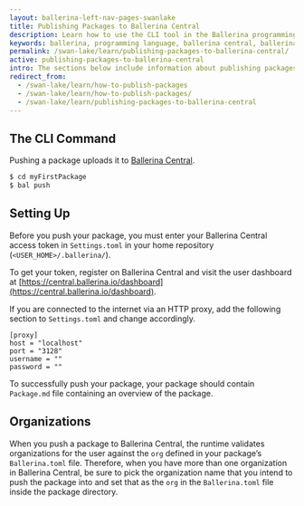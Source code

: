 ```yaml
---
layout: ballerina-left-nav-pages-swanlake
title: Publishing Packages to Ballerina Central
description: Learn how to use the CLI tool in the Ballerina programming language to push packages to Ballerina Central.
keywords: ballerina, programming language, ballerina central, ballerina packages
permalink: /swan-lake/learn/publishing-packages-to-ballerina-central/
active: publishing-packages-to-ballerina-central
intro: The sections below include information about publishing packages to Ballerina Central.
redirect_from:
  - /swan-lake/learn/how-to-publish-packages
  - /swan-lake/learn/how-to-publish-packages/
  - /swan-lake/learn/publishing-packages-to-ballerina-central
---
```


## The CLI Command

Pushing a package uploads it to [Ballerina Central](https://central.ballerina.io/).

``` bash
$ cd myFirstPackage
$ bal push
```

## Setting Up

Before you push your package, you must enter your Ballerina Central access token in `Settings.toml` in your home repository (`<USER_HOME>/.ballerina/`).

To get your token, register on Ballerina Central and visit the user dashboard at [https://central.ballerina.io/dashboard](https://central.ballerina.io/dashboard).

If you are connected to the internet via an HTTP proxy, add the following section to `Settings.toml` and change accordingly.

```
[proxy]
host = "localhost"
port = "3128"
username = ""
password = ""
```

To successfully push your package, your package should contain `Package.md` file containing an overview of the package.

## Organizations

When you push a package to Ballerina Central, the runtime validates organizations for the user against the `org` defined in your package’s `Ballerina.toml` file. Therefore, when you have more than one organization in Ballerina Central, be sure to pick the organization name that you intend to push the package into and set that as the `org` in the `Ballerina.toml` file inside the package directory.
